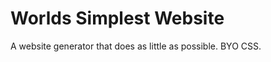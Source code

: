 Worlds Simplest Website
=======================

A website generator that does as little as possible. BYO CSS.
